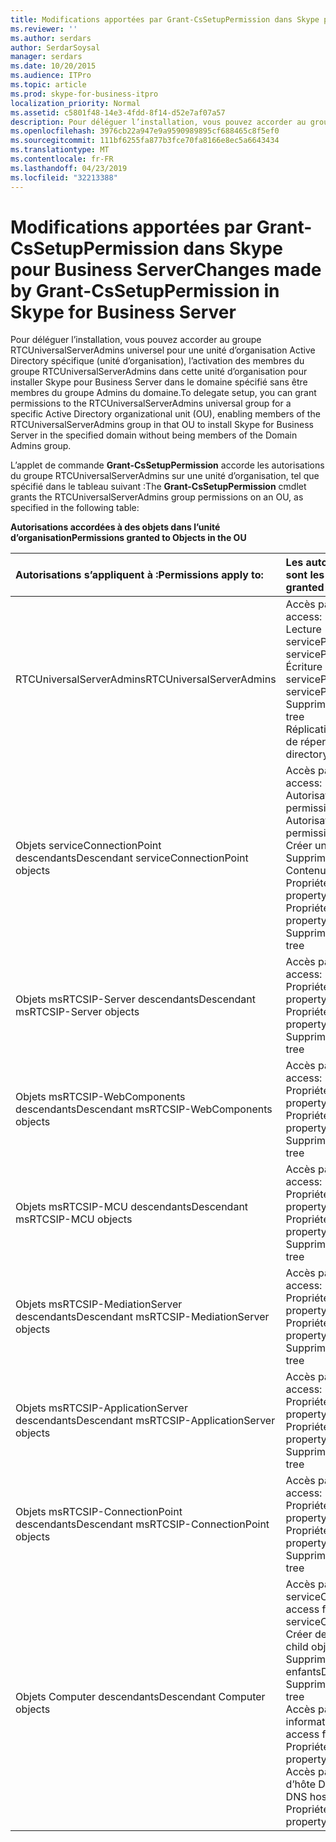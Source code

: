 ```yaml
---
title: Modifications apportées par Grant-CsSetupPermission dans Skype pour Business Server
ms.reviewer: ''
ms.author: serdars
author: SerdarSoysal
manager: serdars
ms.date: 10/20/2015
ms.audience: ITPro
ms.topic: article
ms.prod: skype-for-business-itpro
localization_priority: Normal
ms.assetid: c5801f48-14e3-4fdd-8f14-d52e7af07a57
description: Pour déléguer l’installation, vous pouvez accorder au groupe RTCUniversalServerAdmins universel pour une unité d’organisation Active Directory spécifique (unité d’organisation), l’activation des membres du groupe RTCUniversalServerAdmins dans cette unité d’organisation pour installer Skype pour Business Server dans le domaine spécifié sans être membres du groupe Admins du domaine.
ms.openlocfilehash: 3976cb22a947e9a9590989895cf688465c8f5ef0
ms.sourcegitcommit: 111bf6255fa877b3fce70fa8166e8ec5a6643434
ms.translationtype: MT
ms.contentlocale: fr-FR
ms.lasthandoff: 04/23/2019
ms.locfileid: "32213388"
---
```

# <a name="changes-made-by-grant-cssetuppermission-in-skype-for-business-server"></a><span data-ttu-id="dae25-103">Modifications apportées par Grant-CsSetupPermission dans Skype pour Business Server</span><span class="sxs-lookup"><span data-stu-id="dae25-103">Changes made by Grant-CsSetupPermission in Skype for Business Server</span></span>
 
<span data-ttu-id="dae25-104">Pour déléguer l’installation, vous pouvez accorder au groupe RTCUniversalServerAdmins universel pour une unité d’organisation Active Directory spécifique (unité d’organisation), l’activation des membres du groupe RTCUniversalServerAdmins dans cette unité d’organisation pour installer Skype pour Business Server dans le domaine spécifié sans être membres du groupe Admins du domaine.</span><span class="sxs-lookup"><span data-stu-id="dae25-104">To delegate setup, you can grant permissions to the RTCUniversalServerAdmins universal group for a specific Active Directory organizational unit (OU), enabling members of the RTCUniversalServerAdmins group in that OU to install Skype for Business Server in the specified domain without being members of the Domain Admins group.</span></span> 
  
<span data-ttu-id="dae25-105">L’applet de commande **Grant-CsSetupPermission** accorde les autorisations du groupe RTCUniversalServerAdmins sur une unité d’organisation, tel que spécifié dans le tableau suivant :</span><span class="sxs-lookup"><span data-stu-id="dae25-105">The **Grant-CsSetupPermission** cmdlet grants the RTCUniversalServerAdmins group permissions on an OU, as specified in the following table:</span></span>
  
<span data-ttu-id="dae25-106">**Autorisations accordées à des objets dans l’unité d’organisation**</span><span class="sxs-lookup"><span data-stu-id="dae25-106">**Permissions granted to Objects in the OU**</span></span>

|<span data-ttu-id="dae25-107">**Autorisations s’appliquent à :**</span><span class="sxs-lookup"><span data-stu-id="dae25-107">**Permissions apply to:**</span></span>|<span data-ttu-id="dae25-108">**Les autorisations accordées sont les suivants :**</span><span class="sxs-lookup"><span data-stu-id="dae25-108">**Permissions granted are:**</span></span>|
|:-----|:-----|
|<span data-ttu-id="dae25-109">RTCUniversalServerAdmins</span><span class="sxs-lookup"><span data-stu-id="dae25-109">RTCUniversalServerAdmins</span></span>  <br/> | <span data-ttu-id="dae25-110">Accès particulier :</span><span class="sxs-lookup"><span data-stu-id="dae25-110">Special access:</span></span> <br/>  <span data-ttu-id="dae25-111">Lecture servicePrincipalName</span><span class="sxs-lookup"><span data-stu-id="dae25-111">Read servicePrincipalName</span></span> <br/>  <span data-ttu-id="dae25-112">Écriture servicePrincipalName</span><span class="sxs-lookup"><span data-stu-id="dae25-112">Write servicePrincipalName</span></span> <br/>  <span data-ttu-id="dae25-113">Supprimer l’arborescence</span><span class="sxs-lookup"><span data-stu-id="dae25-113">Delete tree</span></span> <br/>  <span data-ttu-id="dae25-114">Réplication des changements de répertoire</span><span class="sxs-lookup"><span data-stu-id="dae25-114">Replicating directory changes</span></span> <br/> |
|<span data-ttu-id="dae25-115">Objets serviceConnectionPoint descendants</span><span class="sxs-lookup"><span data-stu-id="dae25-115">Descendant serviceConnectionPoint objects</span></span>  <br/> | <span data-ttu-id="dae25-116">Accès particulier :</span><span class="sxs-lookup"><span data-stu-id="dae25-116">Special access:</span></span> <br/>  <span data-ttu-id="dae25-117">Autorisations de lecture</span><span class="sxs-lookup"><span data-stu-id="dae25-117">Read permissions</span></span> <br/>  <span data-ttu-id="dae25-118">Autorisations d’écriture</span><span class="sxs-lookup"><span data-stu-id="dae25-118">Write permissions</span></span> <br/>  <span data-ttu-id="dae25-119">Créer un enfant</span><span class="sxs-lookup"><span data-stu-id="dae25-119">Create child</span></span> <br/>  <span data-ttu-id="dae25-120">Supprimer l’enfant</span><span class="sxs-lookup"><span data-stu-id="dae25-120">Delete child</span></span> <br/>  <span data-ttu-id="dae25-121">Contenu de liste</span><span class="sxs-lookup"><span data-stu-id="dae25-121">List contents</span></span> <br/>  <span data-ttu-id="dae25-122">Propriété d’écriture</span><span class="sxs-lookup"><span data-stu-id="dae25-122">Write property</span></span> <br/>  <span data-ttu-id="dae25-123">Propriété en lecture</span><span class="sxs-lookup"><span data-stu-id="dae25-123">Read property</span></span> <br/>  <span data-ttu-id="dae25-124">Supprimer l’arborescence</span><span class="sxs-lookup"><span data-stu-id="dae25-124">Delete tree</span></span> <br/> |
|<span data-ttu-id="dae25-125">Objets msRTCSIP-Server descendants</span><span class="sxs-lookup"><span data-stu-id="dae25-125">Descendant msRTCSIP-Server objects</span></span>  <br/> | <span data-ttu-id="dae25-126">Accès particulier :</span><span class="sxs-lookup"><span data-stu-id="dae25-126">Special access:</span></span> <br/>  <span data-ttu-id="dae25-127">Propriété d’écriture</span><span class="sxs-lookup"><span data-stu-id="dae25-127">Write property</span></span> <br/>  <span data-ttu-id="dae25-128">Propriété en lecture</span><span class="sxs-lookup"><span data-stu-id="dae25-128">Read property</span></span> <br/>  <span data-ttu-id="dae25-129">Supprimer l’arborescence</span><span class="sxs-lookup"><span data-stu-id="dae25-129">Delete tree</span></span> <br/> |
|<span data-ttu-id="dae25-130">Objets msRTCSIP-WebComponents descendants</span><span class="sxs-lookup"><span data-stu-id="dae25-130">Descendant msRTCSIP-WebComponents objects</span></span>  <br/> | <span data-ttu-id="dae25-131">Accès particulier :</span><span class="sxs-lookup"><span data-stu-id="dae25-131">Special access:</span></span> <br/>  <span data-ttu-id="dae25-132">Propriété d’écriture</span><span class="sxs-lookup"><span data-stu-id="dae25-132">Write property</span></span> <br/>  <span data-ttu-id="dae25-133">Propriété en lecture</span><span class="sxs-lookup"><span data-stu-id="dae25-133">Read property</span></span> <br/>  <span data-ttu-id="dae25-134">Supprimer l’arborescence</span><span class="sxs-lookup"><span data-stu-id="dae25-134">Delete tree</span></span> <br/> |
|<span data-ttu-id="dae25-135">Objets msRTCSIP-MCU descendants</span><span class="sxs-lookup"><span data-stu-id="dae25-135">Descendant msRTCSIP-MCU objects</span></span>  <br/> | <span data-ttu-id="dae25-136">Accès particulier :</span><span class="sxs-lookup"><span data-stu-id="dae25-136">Special access:</span></span> <br/>  <span data-ttu-id="dae25-137">Propriété d’écriture</span><span class="sxs-lookup"><span data-stu-id="dae25-137">Write property</span></span> <br/>  <span data-ttu-id="dae25-138">Propriété en lecture</span><span class="sxs-lookup"><span data-stu-id="dae25-138">Read property</span></span> <br/>  <span data-ttu-id="dae25-139">Supprimer l’arborescence</span><span class="sxs-lookup"><span data-stu-id="dae25-139">Delete tree</span></span> <br/> |
|<span data-ttu-id="dae25-140">Objets msRTCSIP-MediationServer descendants</span><span class="sxs-lookup"><span data-stu-id="dae25-140">Descendant msRTCSIP-MediationServer objects</span></span>  <br/> | <span data-ttu-id="dae25-141">Accès particulier :</span><span class="sxs-lookup"><span data-stu-id="dae25-141">Special access:</span></span> <br/>  <span data-ttu-id="dae25-142">Propriété d’écriture</span><span class="sxs-lookup"><span data-stu-id="dae25-142">Write property</span></span> <br/>  <span data-ttu-id="dae25-143">Propriété en lecture</span><span class="sxs-lookup"><span data-stu-id="dae25-143">Read property</span></span> <br/>  <span data-ttu-id="dae25-144">Supprimer l’arborescence</span><span class="sxs-lookup"><span data-stu-id="dae25-144">Delete tree</span></span> <br/> |
|<span data-ttu-id="dae25-145">Objets msRTCSIP-ApplicationServer descendants</span><span class="sxs-lookup"><span data-stu-id="dae25-145">Descendant msRTCSIP-ApplicationServer objects</span></span>  <br/> | <span data-ttu-id="dae25-146">Accès particulier :</span><span class="sxs-lookup"><span data-stu-id="dae25-146">Special access:</span></span> <br/>  <span data-ttu-id="dae25-147">Propriété d’écriture</span><span class="sxs-lookup"><span data-stu-id="dae25-147">Write property</span></span> <br/>  <span data-ttu-id="dae25-148">Propriété en lecture</span><span class="sxs-lookup"><span data-stu-id="dae25-148">Read property</span></span> <br/>  <span data-ttu-id="dae25-149">Supprimer l’arborescence</span><span class="sxs-lookup"><span data-stu-id="dae25-149">Delete tree</span></span> <br/> |
|<span data-ttu-id="dae25-150">Objets msRTCSIP-ConnectionPoint descendants</span><span class="sxs-lookup"><span data-stu-id="dae25-150">Descendant msRTCSIP-ConnectionPoint objects</span></span>  <br/> | <span data-ttu-id="dae25-151">Accès particulier :</span><span class="sxs-lookup"><span data-stu-id="dae25-151">Special access:</span></span> <br/>  <span data-ttu-id="dae25-152">Propriété d’écriture</span><span class="sxs-lookup"><span data-stu-id="dae25-152">Write property</span></span> <br/>  <span data-ttu-id="dae25-153">Propriété en lecture</span><span class="sxs-lookup"><span data-stu-id="dae25-153">Read property</span></span> <br/>  <span data-ttu-id="dae25-154">Supprimer l’arborescence</span><span class="sxs-lookup"><span data-stu-id="dae25-154">Delete tree</span></span> <br/> |
|<span data-ttu-id="dae25-155">Objets Computer descendants</span><span class="sxs-lookup"><span data-stu-id="dae25-155">Descendant Computer objects</span></span>  <br/> | <span data-ttu-id="dae25-156">Accès particulier pour serviceConnectionPoint :</span><span class="sxs-lookup"><span data-stu-id="dae25-156">Special access for serviceConnectionPoint:</span></span> <br/>  <span data-ttu-id="dae25-157">Créer des objets enfants</span><span class="sxs-lookup"><span data-stu-id="dae25-157">Create child objects</span></span> <br/>  <span data-ttu-id="dae25-158">Supprimer des objets enfants</span><span class="sxs-lookup"><span data-stu-id="dae25-158">Delete child objects</span></span> <br/>  <span data-ttu-id="dae25-159">Supprimer l’arborescence</span><span class="sxs-lookup"><span data-stu-id="dae25-159">Delete tree</span></span> <br/>  <span data-ttu-id="dae25-160">Accès particulier pour les informations publiques :</span><span class="sxs-lookup"><span data-stu-id="dae25-160">Special access for public information:</span></span> <br/>  <span data-ttu-id="dae25-161">Propriété en lecture</span><span class="sxs-lookup"><span data-stu-id="dae25-161">Read property</span></span> <br/>  <span data-ttu-id="dae25-162">Accès particulier pour le nom d’hôte DNS :</span><span class="sxs-lookup"><span data-stu-id="dae25-162">Special access for DNS host name:</span></span> <br/>  <span data-ttu-id="dae25-163">Propriété en lecture</span><span class="sxs-lookup"><span data-stu-id="dae25-163">Read property</span></span> <br/> |
   


